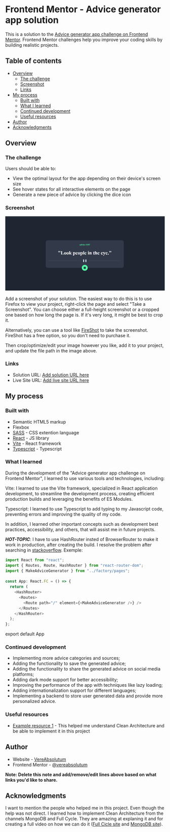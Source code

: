 # Frontend Mentor - Advice generator app solution

This is a solution to the [Advice generator app challenge on Frontend Mentor](https://www.frontendmentor.io/challenges/advice-generator-app-QdUG-13db). Frontend Mentor challenges help you improve your coding skills by building realistic projects.

## Table of contents

- [Overview](#overview)
  - [The challenge](#the-challenge)
  - [Screenshot](#screenshot)
  - [Links](#links)
- [My process](#my-process)
  - [Built with](#built-with)
  - [What I learned](#what-i-learned)
  - [Continued development](#continued-development)
  - [Useful resources](#useful-resources)
- [Author](#author)
- [Acknowledgments](#acknowledgments)

## Overview

### The challenge

Users should be able to:

- View the optimal layout for the app depending on their device's screen size
- See hover states for all interactive elements on the page
- Generate a new piece of advice by clicking the dice icon

### Screenshot

![](./public/desktop-screenshot.PNG)

Add a screenshot of your solution. The easiest way to do this is to use Firefox to view your project, right-click the page and select "Take a Screenshot". You can choose either a full-height screenshot or a cropped one based on how long the page is. If it's very long, it might be best to crop it.

Alternatively, you can use a tool like [FireShot](https://getfireshot.com/) to take the screenshot. FireShot has a free option, so you don't need to purchase it.

Then crop/optimize/edit your image however you like, add it to your project, and update the file path in the image above.

### Links

- Solution URL: [Add solution URL here](https://your-solution-url.com)
- Live Site URL: [Add live site URL here](https://your-live-site-url.com)

## My process

### Built with

- Semantic HTML5 markup
- Flexbox
- [SASS](https://sass-lang.com/) - CSS extention language
- [React](https://reactjs.org/) - JS library
- [Vite](https://vitejs.dev/) - React framework
- [Typescript](https://www.typescriptlang.org/) - Typescript

### What I learned

During the development of the "Advice generator app challenge on Frontend Mentor", I learned to use various tools and technologies, including:

Vite: I learned to use the Vite framework, specialized in React application development, to streamline the development process, creating efficient production builds and leveraging the benefits of ES Modules.

Typescript: I learned to use Typescript to add typing to my Javascript code, preventing errors and improving the quality of my code.

In addition, I learned other important concepts such as development best practices, accessibility, and others, that will assist me in future projects.

_**HOT-TOPIC**_: I have to use HashRouter insted of BrowserRouter to make it work in production, after creating the build. I resolve the problem after searching in [stackoverflow](https://stackoverflow.com/questions/51974369/what-is-the-difference-between-hashrouter-and-browserrouter-in-react/51976069#51976069). Exemple:

```typescript
import React from "react";
import { Routes, Route, HashRouter } from "react-router-dom";
import { MakeAdviceGenerator } from "../factory/pages";

const App: React.FC = () => {
  return (
    <HashRouter>
      <Routes>
        <Route path="/" element={<MakeAdviceGenerator />} />
      </Routes>
    </HashRouter>
  );
};
```

export default App

### Continued development

- Implementing more advice categories and sources;
- Adding the functionality to save the generated advice;
- Adding the functionality to share the generated advice on social media platforms;
- Adding dark mode support for better accessibility;
- Improving the performance of the app with techniques like lazy loading;
- Adding internationalization support for different languages;
- Implementing a backend to store user generated data and provide more personalized advice.

### Useful resources

- [Example resource 1](https://www.youtube.com/watch?v=P0gpCCA8ZPs&t=3402s) - This helped me understand Clean Architecture and be able to implement it in this project

## Author

- Website - [VereAbsolutum](https://www.your-site.com)
- Frontend Mentor - [@vereabsolutum](https://www.frontendmentor.io/profile/yourusername)

**Note: Delete this note and add/remove/edit lines above based on what links you'd like to share.**

## Acknowledgments

I want to mention the people who helped me in this project. Even though the help was not direct. I learned how to implement Clean Architecture from the channels MongoDB and Full Cycle. They are amazing at explaning it and for creating a full video on how we can do it ([Full Cicle site](https://www.youtube.com/watch?v=P0gpCCA8ZPs&t=3402s) and [MongoDB site](https://www.youtube.com/watch?v=vV1wQ6GFH0A&list=PL9aKtVrF05DyEwK5kdvzrYXFdpZfj1dsG)).

```

```
